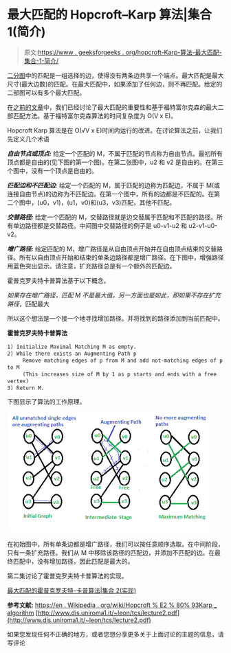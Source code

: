 # 最大匹配的 Hopcroft–Karp 算法|集合 1(简介)

> 原文:[https://www . geeksforgeeks . org/hopcroft-Karp-算法-最大匹配-集合-1-简介/](https://www.geeksforgeeks.org/hopcroft-karp-algorithm-for-maximum-matching-set-1-introduction/)

[二分图](https://www.geeksforgeeks.org/bipartite-graph)中的匹配是一组选择的边，使得没有两条边共享一个端点。最大匹配是最大尺寸(最大边数)的匹配。在最大匹配中，如果添加了任何边，则不再匹配。给定的二部图可以有多个最大匹配。

在[之前的文章](https://www.geeksforgeeks.org/maximum-bipartite-matching/)中，我们已经讨论了最大匹配的重要性和基于福特富尔克森的最大二部匹配方法。基于福特富尔克森算法的时间复杂度为 O(V x E)。

Hopcroft Karp 算法是在 O(√V x E)时间内运行的改进。在讨论算法之前，让我们先定义几个术语

***自由节点或顶点:*** 给定一个匹配的 M，不属于匹配的节点称为自由节点。最初所有顶点都是自由的(见下图的第一个图)。在第二张图中，u2 和 v2 是自由的。在第三个图中，没有一个顶点是自由的。

***匹配边和不匹配边:*** 给定一个匹配的 M，属于匹配的边称为匹配边，不属于 M(或连接自由节点)的边称为不匹配边。在第一个图中，所有的边都是不匹配的。在第二个图中，(u0，v1)，(u1，v0)和(u3，v3)匹配，其他不匹配。

***交替路径:*** 给定一个匹配的 M，交替路径就是边交替属于匹配和不匹配的路径。所有单边路径都是交替路径。中间图中交替路径的例子是 u0-v1-u2 和 u2-v1-u0-v2。

***增广路径:*** 给定匹配的 M，增广路径是从自由顶点开始并在自由顶点结束的交替路径。所有以自由顶点开始和结束的单条边路径都是增广路径。在下图中，增强路径用蓝色突出显示。请注意，扩充路径总是有一个额外的匹配边。

霍普克罗夫特卡普算法基于以下概念。

*如果存在增广路径，匹配 M 不是最大值。另一方面也是如此，即如果不存在扩充路径*，匹配最大

所以这个想法是一个接一个地寻找增加路径。并将找到的路径添加到当前匹配中。

**霍普克罗夫特卡普算法**

```
1) Initialize Maximal Matching M as empty.
2) While there exists an Augmenting Path p
     Remove matching edges of p from M and add not-matching edges of p to M
     (This increases size of M by 1 as p starts and ends with a free vertex)
3) Return M. 
```

下图显示了算法的工作原理。

[![HopcroftKarp](img/490698ef44d99035f19fee5c18d91ef1.png)](https://media.geeksforgeeks.org/wp-content/cdn-uploads/HopcroftKarp1.png)

在初始图中，所有单条边都是增广路径，我们可以按任意顺序选取。在中间阶段，只有一条扩充路径。我们从 M 中移除该路径的匹配边，并添加不匹配的边。在最终匹配中，没有增加路径，因此匹配是最大的。

第二集讨论了霍普克罗夫特卡普算法的实现。

[最大匹配的霍普克罗夫特-卡普算法|集合 2(实现)](https://www.geeksforgeeks.org/hopcroft-karp-algorithm-for-maximum-matching-set-2-implementation/)

 **参考文献:**
[https://en . Wikipedia . org/wiki/Hopcroft % E2 % 80% 93Karp _ algorithm](https://en.wikipedia.org/wiki/Hopcroft%E2%80%93Karp_algorithm)
[http://www.dis.uniroma1.it/~leon/tcs/lecture2.pdf](http://www.dis.uniroma1.it/~leon/tcs/lecture2.pdf)

如果您发现任何不正确的地方，或者您想分享更多关于上面讨论的主题的信息，请写评论